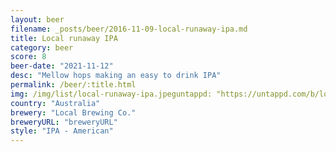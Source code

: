 ```yaml
---
layout: beer
filename: _posts/beer/2016-11-09-local-runaway-ipa.md
title: Local runaway IPA
category: beer
score: 8
beer-date: "2021-11-12"
desc: "Mellow hops making an easy to drink IPA"
permalink: /beer/:title.html
img: /img/list/local-runaway-ipa.jpeguntappd: "https://untappd.com/b/local-brewing-co--runaway-ipa/3844293"
country: "Australia"
brewery: "Local Brewing Co."
breweryURL: "breweryURL"
style: "IPA - American"
---
```

